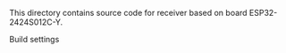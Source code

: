 This directory contains source code for receiver based on board  ESP32-2424S012C-Y.

Build settings 